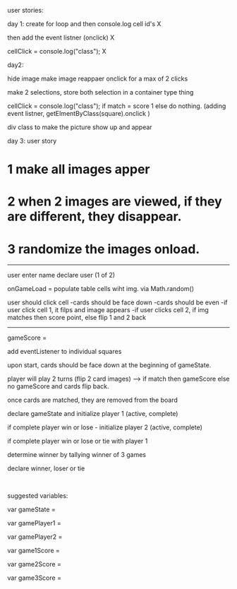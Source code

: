 
user stories:

day 1:
create for loop and then console.log cell id's X

then add the event listner (onclick) X

cellClick = console.log("class"); X

day2:

hide image
make image reappaer onclick for a max of 2 clicks

make 2 selections, store both selection in a container type thing

cellClick = console.log("class");
if match = score 1
else do nothing.
(adding event listner, getElmentByClass(square).onclick
)

div class to make the picture show up and appear

day 3:
user story

# 1 make all images apper

# 2 when 2 images are viewed, if they are different, they disappear.

# 3 randomize the images onload.
_____________


user enter name
declare user (1 of 2)

onGameLoad = populate table cells wiht img. via Math.random()

user should click cell
-cards should be face down
-cards should be even
-if user click cell 1, it filps and image appears
-if user clicks cell 2, if img matches then score point, else flip 1 and 2 back



_____________________


gameScore =



add eventListener to individual squares

upon start, cards should be face down at the beginning of gameState.


player will play 2 turns (flip 2 card images) --> if match then gameScore
else no gameScore and cards flip back.


once cards are matched, they are removed from the board



declare gameState and initialize player 1 (active, complete)

if complete player win or lose -  initialize player 2 (active, complete)

if complete player win or lose or tie with player 1

determine winner by tallying winner of 3 games

declare winner, loser or tie

<br>

suggested variables:

var gameState =

var gamePlayer1 =

var gamePlayer2 =

var game1Score =

var game2Score =

var game3Score =
